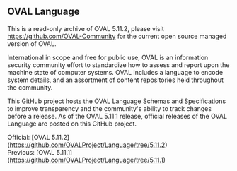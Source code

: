 ## OVAL Language

This is a read-only archive of OVAL 5.11.2, please visit https://github.com/OVAL-Community for the current open source managed version of OVAL.  


International in scope and free for public use, OVAL is an information security community effort to standardize how to assess and report upon the machine state of computer systems. OVAL includes a language to encode system details, and an assortment of content repositories held throughout the community.

This GitHub project hosts the OVAL Language Schemas and Specifications to improve transparency and the community's ability to track changes before a release. As of the OVAL 5.11.1 release, official releases of the OVAL Language are posted on this GitHub project.

Official: [OVAL 5.11.2] (https://github.com/OVALProject/Language/tree/5.11.2)<br>
Previous: [OVAL 5.11.1] (https://github.com/OVALProject/Language/tree/5.11.1)<br>


